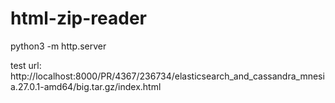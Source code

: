 # html-zip-reader


python3 -m http.server


test url:
http://localhost:8000/PR/4367/236734/elasticsearch_and_cassandra_mnesia.27.0.1-amd64/big.tar.gz/index.html
